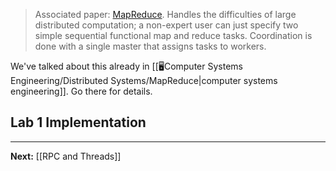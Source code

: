 > Associated paper: [MapReduce](https://pdos.csail.mit.edu/6.824/papers/mapreduce.pdf). Handles the difficulties of large distributed computation; a non-expert user can just specify two simple sequential functional map and reduce tasks. Coordination is done with a single master that assigns tasks to workers.

We've talked about this already in [[🖥️Computer Systems Engineering/Distributed Systems/MapReduce|computer systems engineering]]. Go there for details.

## Lab 1 Implementation



---

**Next:** [[RPC and Threads]]